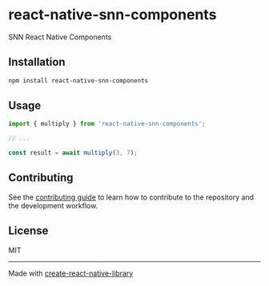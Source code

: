 # react-native-snn-components

SNN React Native Components

## Installation

```sh
npm install react-native-snn-components
```

## Usage

```js
import { multiply } from 'react-native-snn-components';

// ...

const result = await multiply(3, 7);
```

## Contributing

See the [contributing guide](CONTRIBUTING.md) to learn how to contribute to the repository and the development workflow.

## License

MIT

---

Made with [create-react-native-library](https://github.com/callstack/react-native-builder-bob)
